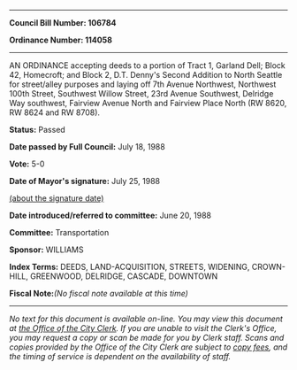 

********

**Council Bill Number: 106784**
   
**Ordinance Number: 114058**
********

 AN ORDINANCE accepting deeds to a portion of Tract 1, Garland Dell; Block 42, Homecroft; and Block 2, D.T. Denny's Second Addition to North Seattle for street/alley purposes and laying off 7th Avenue Northwest, Northwest 100th Street, Southwest Willow Street, 23rd Avenue Southwest, Delridge Way southwest, Fairview Avenue North and Fairview Place North (RW 8620, RW 8624 and RW 8708).

**Status:** Passed
   
**Date passed by Full Council:** July 18, 1988
   
**Vote:** 5-0
   
**Date of Mayor's signature:** July 25, 1988
   
[(about the signature date)](/~public/approvaldate.htm)
   
   
   
**Date introduced/referred to committee:** June 20, 1988
   
**Committee:** Transportation
   
**Sponsor:** WILLIAMS
   
   
**Index Terms:** DEEDS, LAND-ACQUISITION, STREETS, WIDENING, CROWN-HILL, GREENWOOD, DELRIDGE, CASCADE, DOWNTOWN

**Fiscal Note:**_(No fiscal note available at this time)_
********

_No text for this document is available on-line. You may view this document at [the Office of the City Clerk](http://www.seattle.gov/leg/clerk/contactUs.htm). If you are unable to visit the Clerk's Office, you may request a copy or scan be made for you by Clerk staff. Scans and copies provided by the Office of the City Clerk are subject to [copy fees](http://clerk.seattle.gov/~public/clerkfees.htm), and the timing of service is dependent on the availability of staff._

